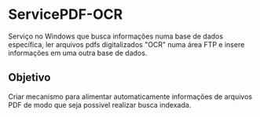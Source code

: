 # ServicePDF-OCR
Serviço no Windows que busca informações numa base de dados específica, ler arquivos pdfs digitalizados "OCR" numa área FTP e insere informações em uma outra base de dados.

## Objetivo
Criar mecanismo para alimentar automaticamente informações de arquivos PDF de modo que seja possível realizar busca indexada.
